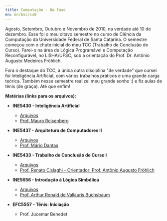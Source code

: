 ```yaml
---
title: Computação - 8a fase
en: en/bsc/cs8
---
```


Agosto, Setembro, Outubro e Novembro de 2010, na verdade até 10 de dezembro.
Esse foi o meu oitavo semestre no curso de Ciência da Computação da Universidade Federal de Santa Catarina.
O semestre começou com o chute inicial do meu TCC (Trabalho de Conclusão de Curso).
Farei-o na área de Lógica Programável e Computação Reconfigurável, no LISHA/UFSC, sob a orientação do Prof. Dr. Antônio Augusto Medeiros Fröhlich.

Fora o destaque do TCC, a única outra disciplina "de verdade" que cursei foi Inteligência Artificial, com vários trabalhos práticos e uma grande carga teórica.
Também nesse semestre realizei meu grande sonho :) e fiz aulas de tênis (de graça). Até que enfim!

**Matérias (links para os arquivos):**

  * **INE5430 - Inteligência Artificial**
      + [Arquivos](http://archive.alvb.in/bsc/disciplinas/ine5430/)
      + [Prof. Mauro Roisenberg](http://www.inf.ufsc.br/~mauro/)

  * **INE5437 - Arquitetura de Computadores II**
      + [Arquivos](http://archive.alvb.in/bsc/disciplinas/ine5437/)
      + [Prof. Mário Dantas](http://www.inf.ufsc.br/~mario/)

  * **INE5433 - Trabalho de Conclusão de Curso I**
      + [Arquivos](http://archive.alvb.in/bsc/disciplinas/ine5433/)
      + [Prof. Renato Cislaghi - Orientador: Prof. Antônio Augusto Fröhlich](http://www.inf.ufsc.br/~guto/)

  * **INE5656 - Introdução à Lógica Simbólica**
      + [Arquivos](http://archive.alvb.in/bsc/disciplinas/ine5656/)
      + [Prof. Arthur Ronald de Vallauris Buchsbaum](http://www.inf.ufsc.br/~gresse/)

  * **EFC5557 - Tênis: Iniciação**
      + Prof. Jucemar Benedet

